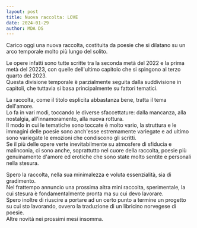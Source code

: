 ```yaml
---
layout: post
title: Nuova raccolta: LOVE
date: 2024-01-29
author: MDA DS
---
```

Carico oggi una nuova raccolta, costituita da poesie che si dilatano su un arco temporale molto più lungo del solito.         

Le opere infatti sono tutte scritte tra la seconda metà del 2022 e la prima metà del 20223, con quelle dell'ultimo capitolo che si spingono al terzo quarto del 2023.      
Questa divisione temporale è parzialmente seguita dalla suddivisione in capitoli, che tuttavia si basa principalmente su fattori tematici.         

La raccolta, come il titolo esplicita abbastanza bene, tratta il tema dell'amore.      
Lo fa in vari modi, toccando le diverse sfaccettature: dalla mancanza, alla nostalgia, all'innamoramento, alla nuova rottura.     
Il modo in cui le tematiche sono toccate è molto vario, la struttura e le immagini delle poesie sono anch'esse estremamente variegate e ad ultimo sono variegate le emozioni che condiscono gli scritti.       
Se il più delle opere verte inevitabilmente su atmosfere di sfiducia e malinconia, ci sono anche, soprattutto nel cuore della raccolta, poesie più genuinamente d'amore ed erotiche che sono state molto sentite e personali nella stesura.      

Spero la raccolta, nella sua minimalezza e voluta essenzialità, sia di gradimento.       
Nel frattempo annuncio una prossima altra mini raccolta, sperimentale, la cui stesura è fondamentalmente pronta ma su cui devo lavorare.     
Spero inoltre di riuscire a portare ad un certo punto a termine un progetto su cui sto lavorando, ovvero la traduzione di un libricino norvegese di poesie.     
Altre novità nei prossimi mesi insomma.